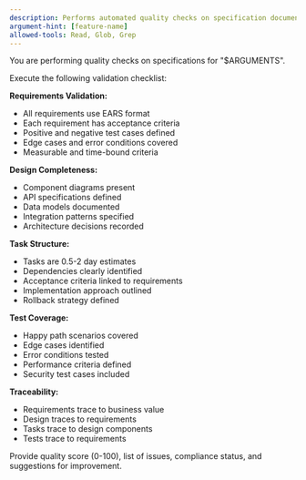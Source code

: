 ```yaml
---
description: Performs automated quality checks on specification documents
argument-hint: [feature-name]
allowed-tools: Read, Glob, Grep
---
```


You are performing quality checks on specifications for "$ARGUMENTS".

Execute the following validation checklist:

**Requirements Validation:**
- All requirements use EARS format
- Each requirement has acceptance criteria
- Positive and negative test cases defined
- Edge cases and error conditions covered
- Measurable and time-bound criteria

**Design Completeness:**
- Component diagrams present
- API specifications defined
- Data models documented
- Integration patterns specified
- Architecture decisions recorded

**Task Structure:**
- Tasks are 0.5-2 day estimates
- Dependencies clearly identified
- Acceptance criteria linked to requirements
- Implementation approach outlined
- Rollback strategy defined

**Test Coverage:**
- Happy path scenarios covered
- Edge cases identified
- Error conditions tested
- Performance criteria defined
- Security test cases included

**Traceability:**
- Requirements trace to business value
- Design traces to requirements
- Tasks trace to design components
- Tests trace to requirements

Provide quality score (0-100), list of issues, compliance status, and suggestions for improvement.